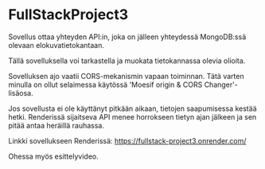 # FullStackProject3

Sovellus ottaa yhteyden API:in, joka on jälleen yhteydessä MongoDB:ssä olevaan elokuvatietokantaan.

Tällä sovelluksella voi tarkastella ja muokata tietokannassa olevia olioita.

Sovelluksen ajo vaatii CORS-mekanismin vapaan toiminnan. Tätä varten minulla on ollut selaimessa käytössä 'Moesif origin & CORS Changer'-lisäosa.

Jos sovellusta ei ole käyttänyt pitkään aikaan, tietojen saapumisessa kestää hetki. Renderissä sijaitseva API menee horrokseen tietyn ajan jälkeen ja sen pitää antaa heräillä rauhassa.

Linkki sovellukseen Renderissä: https://fullstack-project3.onrender.com/

Ohessa myös esittelyvideo.
